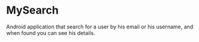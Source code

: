 # MySearch
Android application that search for a user by his email or his username, and when found you can see his details. 
